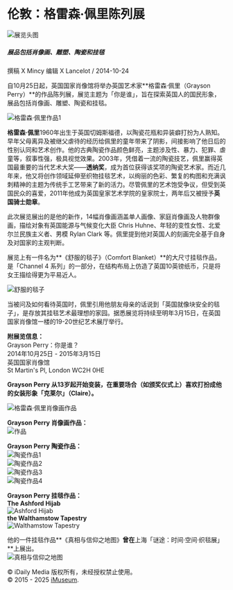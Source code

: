 # 伦敦：格雷森·佩里陈列展

![展览头图](https://icity-static.icitycdn.com/images/uploads/ap/entry/pic_head/e5z5fcn/feaec2f57a731036e5z5fcn.jpg)

##### 展品包括肖像画、雕塑、陶瓷和挂毯

撰稿 X Mincy 编辑 X Lancelot / 2014-10-24

自10月25日起，英国国家肖像馆将举办英国艺术家**格雷森·佩里（Grayson Perry）**的作品陈列展，展览主题为「你是谁」，旨在探索英国人的国民形象，展品包括肖像画、雕塑、陶瓷和挂毯。

![格雷森·佩里作品1](https://pic.yupoo.com/fotomag/E9GbPhcM/Rbq9B.jpg)

**格雷森·佩里**1960年出生于英国切姆斯福德，以陶瓷花瓶和异装癖打扮为人熟知。早年父母离异及被继父虐待的经历给佩里的童年带来了阴影，间接影响了他日后的性别认同和艺术创作。他的古典陶瓷作品颜色鲜亮，主题涉及性、暴力、犯罪、虐童等，叙事性强，极具视觉效果。2003年，凭借着一流的陶瓷技艺，佩里赢得英国最重要的当代艺术大奖——**透纳奖**，成为首位获得该奖项的陶瓷艺术家。而近几年来，他又将创作领域延伸至织物挂毯艺术，以绚丽的色彩、繁复的构图和充满讽刺精神的主题为传统手工艺带来了新的活力。尽管佩里的艺术饱受争议，但受到英国民众的喜爱，2011年他成为英国皇家艺术学院的皇家院士，两年后又被授予**英国骑士勋章**。

此次展览展出的是他的新作，14幅肖像画涵盖单人画像、家庭肖像画及人物群像画，描绘对象有英国能源与气候变化大臣 Chris Huhne、年轻的变性女性、北爱尔兰民族主义者、男模 Rylan Clark 等。佩里提到他对英国人的刻画完全基于自身及对国家的主观判断。

展览上有一件名为**《舒服的毯子》（Comfort Blanket）**的大尺寸挂毯作品，是「Channel 4 系列」的一部分，在结构布局上仿造了英国10英镑纸币，只是将女王描绘得更为平易近人。

![舒服的毯子](https://pic.yupoo.com/fotomag/E9GcSgcR/hCuge.jpg)

当被问及如何看待英国时，佩里引用他朋友母亲的话说到「英国就像块安全的毯子」，是存放其挂毯艺术最理想的家园。据悉展览将持续至明年3月15日，在英国国家肖像馆一楼的19-20世纪艺术展厅举行。

**附展览信息：**  
Grayson Perry：你是谁？  
2014年10月25日 - 2015年3月15日  
英国国家肖像馆  
St Martin's Pl, London WC2H 0HE

**Grayson Perry 从13岁起开始变装，在重要场合（如颁奖仪式上）喜欢打扮成他的女装形象「克莱尔」（Claire）。**

![格雷森·佩里肖像画作品](https://pic.yupoo.com/fotomag/E9GcP8EY/la4zC.jpg)

**Grayson Perry 肖像画作品：**  
![作品](https://pic.yupoo.com/fotomag/E9GskD23/Ev0u7.jpg)

**Grayson Perry 陶瓷作品：**  
![陶瓷作品1](https://pic.yupoo.com/fotomag/E9GcGTzn/10Pso4.jpg)  
![陶瓷作品2](https://pic.yupoo.com/fotomag/E9GcJtRB/rqa9Q.jpg)  
![陶瓷作品3](https://pic.yupoo.com/fotomag/E9GcKwQI/q4W7w.jpg)  
![陶瓷作品4](https://pic.yupoo.com/fotomag/E9GsjmzS/tYIvZ.jpg)

**Grayson Perry 挂毯作品：**  
**The Ashford Hijab**  
![Ashford Hijab](https://pic.yupoo.com/fotomag/E9GtLnL3/afXb4.jpg)  
**the Walthamstow Tapestry**  
![Walthamstow Tapestry](https://pic.yupoo.com/fotomag/E9GcNMGY/u7MHv.jpg)

他的一件挂毯作品**《真相与信仰之地图》**曾在**上海「谜途：时间·空间·织毯展」**上展出。  
![真相与信仰之地图](https://pic.yupoo.com/fotomag/E9GfgWPr/113uB8.jpg)

© iDaily Media 版权所有，未经授权禁止使用。  
© 2015 - 2025 [iMuseum](http://icity.ly/museum).
<!-- tcd_original_link https://art.icity.ly/entries/e5z5fcn -->
